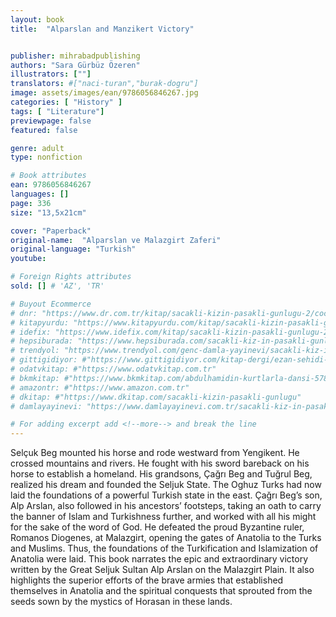 ```yaml
---
layout: book
title:  "Alparslan and Manzikert Victory"


publisher: mihrabadpublishing
authors: "Sara Gürbüz Özeren"
illustrators: [""]
translators: #["naci-turan","burak-dogru"]
image: assets/images/ean/9786056846267.jpg
categories: [ "History" ]
tags: [ "Literature"]
previewpage: false
featured: false

genre: adult
type: nonfiction

# Book attributes
ean: 9786056846267
languages: []
page: 336
size: "13,5x21cm"

cover: "Paperback"
original-name:  "Alparslan ve Malazgirt Zaferi"
original-language: "Turkish"
youtube:

# Foreign Rights attributes
sold: [] # 'AZ', 'TR'

# Buyout Ecommerce
# dnr: "https://www.dr.com.tr/kitap/sacakli-kizin-pasakli-gunlugu-2/cocuk-ve-genclik/genclik-10-yas/roman-oyku/urunno=0001893059001"
# kitapyurdu: "https://www.kitapyurdu.com/kitap/sacakli-kizin-pasakli-gunlugu-2-/560122.html&filter_name=Sa%C3%A7akl%C4%B1+K%C4%B1z%27%C4%B1n+Pasakl%C4%B1+G%C3%BCnl%C3%BC%C4%9F%C3%BC+2"
# idefix: "https://www.idefix.com/kitap/sacakli-kizin-pasakli-gunlugu-2/cocuk-ve-genclik/genclik-10-yas/roman-oyku/urunno=0001893059001"
# hepsiburada: "https://www.hepsiburada.com/sacakli-kiz-in-pasakli-gunlugu-2-damla-yayinevi-p-HBV000012ER86"
# trendyol: "https://www.trendyol.com/genc-damla-yayinevi/sacakli-kiz-in-pasakli-gunlugu-2-p-54825777"
# gittigidiyor: #"https://www.gittigidiyor.com/kitap-dergi/ezan-sehidi-adnan-menderes_pdp_732728793"
# odatvkitap: #"https://www.odatvkitap.com.tr"
# bkmkitap: #"https://www.bkmkitap.com/abdulhamidin-kurtlarla-dansi-578226"
# amazontr: #"https://www.amazon.com.tr"
# dkitap: #"https://www.dkitap.com/sacakli-kizin-pasakli-gunlugu"
# damlayayinevi: "https://www.damlayayinevi.com.tr/sacakli-kiz-in-pasakli-gunlugu-2-bu-iste-bi-terslik-var"

# For adding excerpt add <!--more--> and break the line
---
```

Selçuk Beg mounted his horse and rode westward from Yengikent. He crossed mountains and
rivers. He fought with his sword bareback on his
horse to establish a homeland. His grandsons,
Çağrı Beg and Tuğrul Beg, realized his dream
and founded the Seljuk State. The Oghuz Turks
had now laid the foundations of a powerful Turkish state in the east. Çağrı Beg’s son, Alp Arslan,
also followed in his ancestors’ footsteps, taking
an oath to carry the banner of Islam and Turkishness further, and worked with all his might for the
sake of the word of God. He defeated the proud
Byzantine ruler, Romanos Diogenes, at Malazgirt,
opening the gates of Anatolia to the Turks and
Muslims. Thus, the foundations of the Turkification
and Islamization of Anatolia were laid. This book
narrates the epic and extraordinary victory written
by the Great Seljuk Sultan Alp Arslan on the Malazgirt Plain. It also highlights the superior efforts of
the brave armies that established themselves in
Anatolia and the spiritual conquests that sprouted
from the seeds sown by the mystics of Horasan in
these lands.
<!--more--> 

